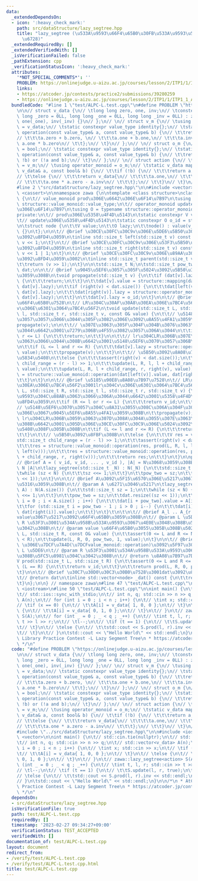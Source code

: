 ```yaml
---
data:
  _extendedDependsOn:
  - icon: ':heavy_check_mark:'
    path: src/dataStructure/lazy_segtree.hpp
    title: "lazy_segtree (\u533A\u9593\u66F4\u65B0\u30FB\u533A\u9593\u548C\u30BB\u30B0\
      \u6728)"
  _extendedRequiredBy: []
  _extendedVerifiedWith: []
  _isVerificationFailed: false
  _pathExtension: cpp
  _verificationStatusIcon: ':heavy_check_mark:'
  attributes:
    '*NOT_SPECIAL_COMMENTS*': ''
    PROBLEM: https://onlinejudge.u-aizu.ac.jp/courses/lesson/2/ITP1/1/ITP1_1_A
    links:
    - https://atcoder.jp/contests/practice2/submissions/39280259
    - https://onlinejudge.u-aizu.ac.jp/courses/lesson/2/ITP1/1/ITP1_1_A
  bundledCode: "#line 1 \"test/ALPC-L.test.cpp\"\n#define PROBLEM \"https://onlinejudge.u-aizu.ac.jp/courses/lesson/2/ITP1/1/ITP1_1_A\"\
    \n\n// struct v_data {\n// \tlong long zero, one, inv;\n// \tconstexpr v_data(long\
    \ long _zero = 0LL, long long _one = 0LL, long long _inv = 0LL) : zero(_zero),\
    \ one(_one), inv(_inv) {}\n// };\n// \n// struct v_m {\n// \tusing value_type\
    \ = v_data;\n// \tstatic constexpr value_type identity{};\n// \tstatic value_type\
    \ operation(const value_type& a, const value_type& b) {\n// \t\treturn value_type{\n\
    // \t\t\ta.zero + b.zero, \n// \t\t\ta.one + b.one,\n// \t\t\ta.inv + b.inv +\
    \ a.one * b.zero\n// \t\t};\n// \t}\n// };\n// \n// struct o_m {\n// \tusing value_type\
    \ = bool;\n// \tstatic constexpr value_type identity{};\n// \tstatic value_type\
    \ operation(const value_type& a, const value_type& b) {\n// \t\treturn (a and\
    \ !b) or (!a and b);\n// \t}\n// };\n// \n// struct action {\n// \tusing value_monoid\
    \ = v_m;\n// \tusing operator_monoid = o_m;\n// \tstatic v_data mapping(const\
    \ v_data& a, const bool& b) {\n// \t\tif (!b) {\n// \t\t\treturn a;\n// \t\t}\n\
    // \t\telse {\n// \t\t\treturn v_data{\n// \t\t\t\ta.one,\n// \t\t\t\ta.zero,\n\
    // \t\t\t\ta.one * a.zero - a.inv\n// \t\t\t};\n// \t\t}\n// \t}\n// };\n\n\n\
    #line 2 \"src/dataStructure/lazy_segtree.hpp\"\n\n#include <vector>\n#include\
    \ <cassert>\n\nnamespace zawa {\n\ntemplate <class structure>\nclass lazy_segtree\
    \ {\n\t// value_monoid prod\u306E\u6642\u306E\u6F14\u7B97\n\tusing V = typename\
    \ structure::value_monoid::value_type;\n\t// operator_monoid update\u306E\u6642\
    \u306E\u6F14\u7B97\n\tusing O = typename structure::operator_monoid::value_type;\n\
    private:\n\t// prod\u306E\u5358\u4F4D\u5143\n\tstatic constexpr V v_id = structure::value_monoid::identity;\n\
    \t// update\u306E\u5358\u4F4D\u5143\n\tstatic constexpr O o_id = structure::operator_monoid::identity;\n\
    \n\tstruct node {\n\t\tV value;\n\t\tO lazy;\n\t\tnode() : value(v_id), lazy(o_id)\
    \ {}\n\t};\n\n\t// @brief \u30CE\u30FC\u30C9v\u306E\u5DE6\u5B50\u306E\u6DFB\u5B57\
    \u3092\u8FD4\u3059\n\tinline std::size_t left(std::size_t v) const {\n\t\treturn\
    \ v << 1;\n\t}\n\t// @brief \u30CE\u30FC\u30C9v\u306E\u53F3\u5B50\u306E\u6DFB\u5B57\
    \u3092\u8FD4\u3059\n\tinline std::size_t right(std::size_t v) const {\n\t\treturn\
    \ v << 1 | 1;\n\t}\n\t// @brief \u30CE\u30FC\u30C9v\u306E\u89AA\u306E\u6DFB\u5B57\
    \u3092\u8FD4\u3059\u3002\n\tinline std::size_t parent(std::size_t v) const {\n\
    \t\treturn (v >> 1);\n\t}\n\n\tstd::size_t N;\n\tstd::size_t pow_two;\n\tstd::vector<node>\
    \ dat;\n\n\t// @brief \u9045\u5EF6\u3057\u305F\u5024\u3092\u5B50\u306B\u4F1D\u64AD\
    \u3059\u308B\n\tvoid propagate(std::size_t v) {\n\t\tif (dat[v].lazy == o_id)\
    \ {\n\t\t\treturn;\n\t\t}\n\t\tdat[v].value = structure::mapping(dat[v].value,\
    \ dat[v].lazy);\n\t\tif (right(v) < dat.size()) {\n\t\t\tdat[left(v)].lazy = structure::operator_monoid::operation(dat[left(v)].lazy,\
    \ dat[v].lazy);\n\t\t\tdat[right(v)].lazy = structure::operator_monoid::operation(dat[right(v)].lazy,\
    \ dat[v].lazy);\n\t\t}\n\t\tdat[v].lazy = o_id;\n\t}\n\n\t// @brief \u5185\u90E8\
    \u66F4\u65B0\u7528\n\t// LR\u304C\u30AF\u30A8\u30EA\u306E\u7BC4\u56F2\u3001lr\u304C\
    v\u306E\u6301\u3064\u7BC4\u56F2\n\tvoid update(std::size_t L, std::size_t R, std::size_t\
    \ l, std::size_t r, std::size_t v, const O& value) {\n\t\t// \u5148\u5EF6\u3070\
    \u3057\u3057\u3066\u3044\u305F\u3082\u306E\u3092\u8A55\u4FA1\u3059\u308B\n\t\t\
    propagate(v);\n\n\t\t// \u307E\u3063\u305F\u304F\u304B\u3076\u3063\u3066\u306A\
    \u3044\u6642\u3001\u7279\u306B\u4F55\u3082\u3057\u306A\u3044\n\t\tif (R <= l or\
    \ r <= L) {\n\t\t\treturn;\n\t\t}\n\n\t\t// lr\u304CLR\u306B\u307E\u305F\u304C\
    \u3063\u3066\u3044\u308B\u6642\u3001\u5148\u5EF6\u3070\u3057\u306B\u3059\u308B\
    \n\t\tif (L <= l and r <= R) {\n\t\t\tdat[v].lazy = structure::operator_monoid::operation(dat[v].lazy,\
    \ value);\n\t\t\tpropagate(v);\n\t\t}\n\t\t// \u5B50\u3092\u8A08\u7B97\u3059\u308B\
    \u5834\u5408\n\t\telse {\n\t\t\tassert(right(v) < dat.size());\n\t\t\tstd::size_t\
    \ child_range = (r - l) >> 1;\n\t\t\tupdate(L, R, l, l + child_range, left(v),\
    \ value);\n\t\t\tupdate(L, R, l + child_range, r, right(v), value);\n\t\t\tdat[v].value\
    \ = structure::value_monoid::operation(dat[left(v)].value, dat[right(v)].value);\n\
    \t\t}\n\t}\n\n\t// @brief \u5185\u90E8\u8A08\u7B97\u7528\n\t// LR\u304C\u30AF\u30A8\
    \u30EA\u306E\u7BC4\u56F2\u3001lr\u304Cv\u306E\u6301\u3064\u7BC4\u56F2\n\tV prod(std::size_t\
    \ L, std::size_t R, std::size_t l, std::size_t r, std::size_t v) {\n\n\t\t// \u533A\
    \u9593\u304C\u88AB\u3063\u3066\u306A\u3044\u6642\u3001\u5358\u4F4D\u5143\u3092\
    \u8FD4\u3059\n\t\tif (R <= l or r <= L) {\n\t\t\treturn v_id;\n\t\t}\n\n\n\t\t\
    // \u5148\u5EF6\u3070\u3057\u304C\u8A31\u3055\u308C\u306A\u304F\u306A\u3063\u305F\
    \u306E\u3067\u9045\u5EF6\u8A55\u4FA1\u3059\u308B\n\t\tpropagate(v);\n\n\t\t//\
    \ lr\u304CLR\u306B\u3059\u3063\u307D\u308A\u304A\u3055\u307E\u3063\u3066\u3044\
    \u308B\u6642\u3001\u305D\u306E\u30CE\u30FC\u30C9\u306E\u5024\u3092\u639B\u3051\
    \u5408\u308F\u305B\u308B\n\t\tif (L <= l and r <= R) {\n\t\t\treturn dat[v].value;\n\
    \t\t}\n\t\t// \u5B50\u3092\u8FBF\u308B\n\t\telse {\n\t\t\tV res = v_id;\n\t\t\t\
    std::size_t child_range = (r - l) >> 1;\n\t\t\tassert(right(v) < dat.size());\n\
    \t\t\tres = structure::value_monoid::operation(res, prod(L, R, l, l + child_range,\
    \ left(v)));\n\t\t\tres = structure::value_monoid::operation(res, prod(L, R, l\
    \ + child_range, r, right(v)));\n\t\t\treturn res;\n\t\t}\n\t}\n\npublic:\n\t\
    // @brief A = ( v_id, v_id, ... , v_id ), |A| = N\u3068\u3059\u308B\n\t// @param\
    \ N |A|\n\tlazy_segtree(std::size_t _N) : N(_N) {\n\t\tstd::size_t sz = 1;\n\t\
    \twhile (sz < N) {\n\t\t\tsz <<= 1;\n\t\t}\n\t\tpow_two = sz;\n\t\tdat.resize((sz\
    \ << 1));\n\t}\n\n\t// @brief A\u3092\u5F15\u6570\u306E\u5217\u3067\u521D\u671F\
    \u5316\u3059\u308B\n\t// @param A \u6271\u3046\u5217\n\tlazy_segtree(const std::vector<V>&\
    \ A) : N(A.size()) {\n\t\tstd::size_t sz = 1;\n\t\twhile (sz < N) {\n\t\t\tsz\
    \ <<= 1;\n\t\t}\n\t\tpow_two = sz;\n\t\tdat.resize((sz << 1));\n\t\tfor (std::size_t\
    \ i = 0 ; i < A.size() ; i++) {\n\t\t\tdat[i + pow_two].value = A[i];\n\t\t}\n\
    \t\tfor (std::size_t i = pow_two - 1 ; i > 0 ; i--) {\n\t\t\tdat[i].value = structure::value_monoid::operation(dat[left(i)].value,\
    \ dat[right(i)].value);\n\t\t}\n\t}\t\n\t\n\t// @brief A_l .. A_{r - 1}\u306B\
    value\u3067\u5217\u3092\u66F4\u65B0\u3059\u308B\n\t// @param L \u5DE6\n\t// @param\
    \ R \u53F3\u3001\u534A\u958B\u533A\u9593\u3067\u4E0E\u3048\u308B\u5FC5\u8981\u304C\
    \u3042\u308B\n\t// @param value \u66F4\u65B0\u3055\u305B\u308B\u5024\n\tvoid update(std::size_t\
    \ L, std::size_t R, const O& value) {\n\t\tassert(0 <= L and R <= N);\n\t\tassert(L\
    \ < R);\n\t\tupdate(L, R, 0, pow_two, 1, value);\n\t}\n\n\t// @brief A_l .. A_R\
    \ \u306E\u7DCF\u7A4D(\u7DCFvalue_monoid::operation)\u3092\u5F97\u308B\n\t// @param\
    \ L \u5DE6\n\t// @param R \u53F3\u3001\u534A\u958B\u533A\u9593\u3067\u4E0E\u3048\
    \u308B\u5FC5\u8981\u304C\u3042\u308B\n\t// @return \u8A08\u7B97\u7D50\u679C\n\t\
    V prod(std::size_t L, std::size_t R) {\n\t\tassert(0 <= L and R <= N);\n\t\tif\
    \ (L == R) {\n\t\t\treturn v_id;\n\t\t}\n\t\treturn prod(L, R, 0, pow_two, 1);\n\
    \t}\n\n\t// @brief \u30C7\u30D0\u30C3\u30B0\u7528\u3001dat\u3092\u8FD4\u3059\n\
    \t// @return dat\n\tinline std::vector<node> _dat() const {\n\t\treturn dat;\n\
    \t}\n};\n\n} // namespace zawa\n#line 47 \"test/ALPC-L.test.cpp\"\n\n#include\
    \ <iostream>\n#line 50 \"test/ALPC-L.test.cpp\"\n\nint main() {\n\t// std::cin.tie(nullptr);\n\
    \t// std::ios::sync_with_stdio;\n\t// int n, q; std::cin >> n >> q;\n\t// std::vector<v_data>\
    \ A(n);\n\t// for (int i = 0 ; i < n ; i++) {\n\t// \tint x; std::cin >> x;\n\t\
    // \tif (x == 0) {\n\t// \t\tA[i] = v_data{ 1, 0, 0 };\n\t// \t}\n\t// \telse\
    \ {\n\t// \t\tA[i] = v_data{ 0, 1, 0 };\n\t// \t}\n\t// }\n\t// zawa::lazy_segtree<action>\
    \ S(A);\n\t// for (int _ = 0 ; _ < q ; _++) {\n\t// \tint t, l, r; std::cin >>\
    \ t >> l >> r;\n\t// \tl--;\n\t// \tif (t == 1) {\n\t// \t\tS.update(l, r, true);\n\
    \t// \t}\n\t// \telse {\n\t// \t\tstd::cout << S.prod(l, r).inv << std::endl;\n\
    \t// \t}\n\t// }\n\tstd::cout << \"Hello World\" << std::endl;\n}\n\n/*\n * AtCoder\
    \ Library Practice Contest -L Lazy Segment Tree\n * https://atcoder.jp/contests/practice2/submissions/39280259\n\
    \ */\n"
  code: "#define PROBLEM \"https://onlinejudge.u-aizu.ac.jp/courses/lesson/2/ITP1/1/ITP1_1_A\"\
    \n\n// struct v_data {\n// \tlong long zero, one, inv;\n// \tconstexpr v_data(long\
    \ long _zero = 0LL, long long _one = 0LL, long long _inv = 0LL) : zero(_zero),\
    \ one(_one), inv(_inv) {}\n// };\n// \n// struct v_m {\n// \tusing value_type\
    \ = v_data;\n// \tstatic constexpr value_type identity{};\n// \tstatic value_type\
    \ operation(const value_type& a, const value_type& b) {\n// \t\treturn value_type{\n\
    // \t\t\ta.zero + b.zero, \n// \t\t\ta.one + b.one,\n// \t\t\ta.inv + b.inv +\
    \ a.one * b.zero\n// \t\t};\n// \t}\n// };\n// \n// struct o_m {\n// \tusing value_type\
    \ = bool;\n// \tstatic constexpr value_type identity{};\n// \tstatic value_type\
    \ operation(const value_type& a, const value_type& b) {\n// \t\treturn (a and\
    \ !b) or (!a and b);\n// \t}\n// };\n// \n// struct action {\n// \tusing value_monoid\
    \ = v_m;\n// \tusing operator_monoid = o_m;\n// \tstatic v_data mapping(const\
    \ v_data& a, const bool& b) {\n// \t\tif (!b) {\n// \t\t\treturn a;\n// \t\t}\n\
    // \t\telse {\n// \t\t\treturn v_data{\n// \t\t\t\ta.one,\n// \t\t\t\ta.zero,\n\
    // \t\t\t\ta.one * a.zero - a.inv\n// \t\t\t};\n// \t\t}\n// \t}\n// };\n\n\n\
    #include \"../src/dataStructure/lazy_segtree.hpp\"\n\n#include <iostream>\n#include\
    \ <vector>\n\nint main() {\n\t// std::cin.tie(nullptr);\n\t// std::ios::sync_with_stdio;\n\
    \t// int n, q; std::cin >> n >> q;\n\t// std::vector<v_data> A(n);\n\t// for (int\
    \ i = 0 ; i < n ; i++) {\n\t// \tint x; std::cin >> x;\n\t// \tif (x == 0) {\n\
    \t// \t\tA[i] = v_data{ 1, 0, 0 };\n\t// \t}\n\t// \telse {\n\t// \t\tA[i] = v_data{\
    \ 0, 1, 0 };\n\t// \t}\n\t// }\n\t// zawa::lazy_segtree<action> S(A);\n\t// for\
    \ (int _ = 0 ; _ < q ; _++) {\n\t// \tint t, l, r; std::cin >> t >> l >> r;\n\t\
    // \tl--;\n\t// \tif (t == 1) {\n\t// \t\tS.update(l, r, true);\n\t// \t}\n\t\
    // \telse {\n\t// \t\tstd::cout << S.prod(l, r).inv << std::endl;\n\t// \t}\n\t\
    // }\n\tstd::cout << \"Hello World\" << std::endl;\n}\n\n/*\n * AtCoder Library\
    \ Practice Contest -L Lazy Segment Tree\n * https://atcoder.jp/contests/practice2/submissions/39280259\n\
    \ */\n"
  dependsOn:
  - src/dataStructure/lazy_segtree.hpp
  isVerificationFile: true
  path: test/ALPC-L.test.cpp
  requiredBy: []
  timestamp: '2023-02-27 09:34:27+09:00'
  verificationStatus: TEST_ACCEPTED
  verifiedWith: []
documentation_of: test/ALPC-L.test.cpp
layout: document
redirect_from:
- /verify/test/ALPC-L.test.cpp
- /verify/test/ALPC-L.test.cpp.html
title: test/ALPC-L.test.cpp
---
```

